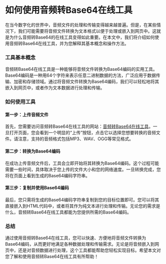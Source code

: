 如何使用音频转Base64在线工具
=================

在当今数字化的世界中，音频文件的处理和传输变得越来越普遍。但是，在某些情况下，我们可能需要将音频文件转换为文本格式以便于处理或嵌入到网页中。这就是为什么音频转Base64的在线工具变得如此重要。在本文中，我们将介绍如何使用音频转Base64在线工具，并为您解释其基本概念和操作方法。

### 工具基本概念

音频转Base64在线工具是一种能够将音频文件转换为Base64编码的实用工具。Base64编码是一种用64个字符来表示任意二进制数据的方法，广泛应用于数据传输、加密和存储领域。通过将音频文件转换为Base64编码，我们可以轻松地将其嵌入到网页中，或者作为文本数据进行处理和传输。

### 如何使用工具

#### 第一步：上传音频文件

首先，您需要访问音频转Base64在线工具的网站：[音频转Base64在线工具](https://base64decodeonline.com/zh-tw/base64-encoders/audio-to-base64)。一旦打开页面，您会看到一个明显的“上传”按钮，点击它以选择您想要转换的音频文件。请注意，支持的音频格式包括MP3、WAV、OGG等常见格式。

#### 第二步：转换为Base64编码

在成功上传音频文件后，工具会立即开始将其转换为Base64编码。这个过程可能需要一些时间，具体取决于您上传的文件大小和您的网络速度。一旦转换完成，您将在页面上看到生成的Base64编码字符串。

#### 第三步：复制并使用Base64编码

最后，您只需将生成的Base64编码字符串复制到您的目标位置即可。您可以将其直接嵌入到HTML代码中，或者将其作为纯文本进行处理和传输。无论您的需求是什么，音频转Base64在线工具都能为您提供所需的Base64编码。

### 总结

通过使用音频转Base64在线工具，您可以快速、方便地将音频文件转换为Base64编码，从而更好地满足各种数据处理和传输需求。无论是将音频嵌入到网页中，还是对音频数据进行处理，这个工具都能帮助您轻松实现目标。希望本文对您了解和使用音频转Base64在线工具有所帮助！